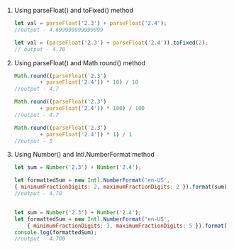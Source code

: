 1. Using parseFloat() and toFixed() method
    ```js
    let val = parseFloat('2.3') + parseFloat('2.4');
    //output - 4.699999999999999

    let val = (parseFloat('2.3') + parseFloat('2.4')).toFixed(2);
    // output - 4.70
    ```
1. Using parseFloat() and Math.round() method
    ```js
    Math.round((parseFloat('2.3')
            + parseFloat('2.4')) * 10) / 10
    //output - 4.7

    Math.round((parseFloat('2.3')
            + parseFloat('2.4')) * 100) / 100
    //output - 4.7

    Math.round((parseFloat('2.3')
            + parseFloat('2.4')) * 1) / 1
    //output - 5
    ``` 
1. Using Number() and Intl.NumberFormat method
    ```js
    let sum = Number('2.3') + Number('2.4');

    let formattedSum = new Intl.NumberFormat('en-US', 
    { minimumFractionDigits: 2, maximumFractionDigits: 2 }).format(sum);
    //output - 4.70


    let sum = Number('2.3') + Number('2.4');
    let formattedSum = new Intl.NumberFormat('en-US', 
        { minimumFractionDigits: 3, maximumFractionDigits: 5 }).format(sum);
    console.log(formattedSum);
    //output - 4.700
    ```